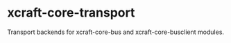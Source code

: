 
# xcraft-core-transport

Transport backends for xcraft-core-bus and xcraft-core-busclient modules.
